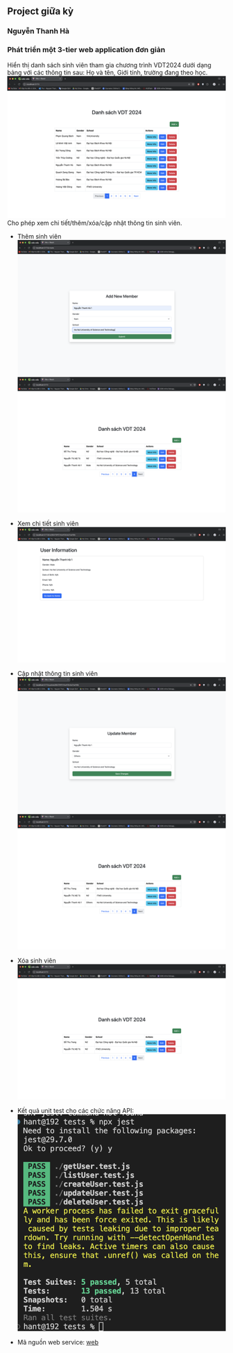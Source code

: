 ## Project giữa kỳ
### Nguyễn Thanh Hà

### Phát triển một 3-tier web application đơn giản 
Hiển thị danh sách sinh viên tham gia chương trình VDT2024 dưới dạng bảng với các thông tin sau: Họ và tên, Giới tính, trường đang theo học. 
![Home](./image/danhsachsv.png)
Cho phép xem chi tiết/thêm/xóa/cập nhật thông tin sinh viên.

- Thêm sinh viên
![Create](./image/createUser1.png)
![Create](./image/createUser2.png)

- Xem chi tiết sinh viên
![Detail](./image/ListUserInfo.png)

- Cập nhật thông tin sinh viên
![Update](./image/updateUser1.png)
![Update](./image/updateUser2.png)

- Xóa sinh viên
![Delete](./image/deleteUser.png)

 - Kết quả unit test cho các chức năng API: 
 ![unit_test](./image/unit_test.png)

 - Mã nguồn web service: [web](https://github.com/hantbk/web_service/tree/main/web)




